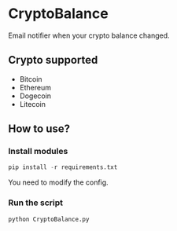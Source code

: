 # CryptoBalance
Email notifier when your crypto balance changed.
## Crypto supported
* Bitcoin
* Ethereum
* Dogecoin
* Litecoin
## How to use?
### Install modules
```python
pip install -r requirements.txt
```
You need to modify the config.
### Run the script
```python
python CryptoBalance.py
```